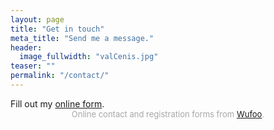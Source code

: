 ```yaml
---
layout: page
title: "Get in touch"
meta_title: "Send me a message."
header:
  image_fullwidth: "valCenis.jpg"
teaser: ""
permalink: "/contact/"
---
```


<div id="wufoo-zpbc0pf1kc449t">
Fill out my <a href="https://cherylpatrick.wufoo.com/forms/zpbc0pf1kc449t">online form</a>.
</div>
<div id="wuf-adv" style="font-family:inherit;font-size: small;color:#a7a7a7;text-align:center;display:block;">Online contact and registration forms from <a href="http://www.wufoo.com">Wufoo</a>.</div>
<script type="text/javascript">var zpbc0pf1kc449t;(function(d, t) {
var s = d.createElement(t), options = {
'userName':'cherylpatrick',
'formHash':'zpbc0pf1kc449t',
'autoResize':true,
'height':'517',
'async':true,
'host':'wufoo.com',
'header':'show',
'ssl':true};
s.src = ('https:' == d.location.protocol ? 'https://' : 'http://') + 'www.wufoo.com/scripts/embed/form.js';
s.onload = s.onreadystatechange = function() {
var rs = this.readyState; if (rs) if (rs != 'complete') if (rs != 'loaded') return;
try { zpbc0pf1kc449t = new WufooForm();zpbc0pf1kc449t.initialize(options);zpbc0pf1kc449t.display(); } catch (e) {}};
var scr = d.getElementsByTagName(t)[0], par = scr.parentNode; par.insertBefore(s, scr);
})(document, 'script');</script>



